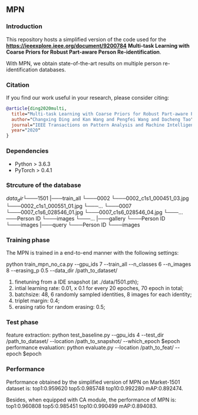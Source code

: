 ## MPN

### Introduction
This repository hosts a simplified version of the code used for the **https://ieeexplore.ieee.org/document/9200784** **Multi-task Learning with Coarse Priors for Robust Part-aware Person Re-identification**. 

With MPN, we obtain state-of-the-art results on multiple person re-identification databases.

### Citation
If you find our work useful in your research, please consider citing:

```bibtex
@article{ding2020multi,
  title="Multi-task Learning with Coarse Priors for Robust Part-aware Person Re-identification",
  author="Changxing Ding and Kan Wang and Pengfei Wang and Dacheng Tao",
  journal="IEEE Transactions on Pattern Analysis and Machine Intelligence",
  year="2020"
}
```

### Dependencies 
* Python > 3.6.3
* PyTorch > 0.4.1


### Strcuture of the database
$data_dir
└───$1501
    |───train_all
        └───0002
            └───0002_c1s1_000451_03.jpg
            └───0002_c1s1_000551_01.jpg
            └───...
        └───0007
            └───0007_c1s6_028546_01.jpg
            └───0007_c1s6_028546_04.jpg
            └───...
        ───Person ID
            └───images
            └───...
    |───gallery
        └───Person ID
            └───images
    |───query
        └───Person ID
            └───images


### Training phase
The MPN is trained in a end-to-end manner with the following settings:

python train_mpn_no_ca.py  --gpu_ids 7 --train_all --n_classes 6 --n_images 8  --erasing_p 0.5 --data_dir /path_to_dataset/

1. finetuning from a IDE snapshot (at ./data/1501.pth);
2. intial learning rate: 0.01, x 0.1 for every 20 epoches, 70 epoch in total;
3. batchsize: 48, 6 randomly sampled identities, 8 images for each identity;
4. triplet margin: 0.4;
5. erasing ratio for random erasing: 0.5;


### Test phase
feature extraction:
    python test_baseline.py --gpu_ids 4 --test_dir /path_to_dataset/  --location /path_to_snapshot/ --which_epoch $epoch
performance evaluation:
    python evaluate.py --location /path_to_feat/ --epoch $epoch


### Performance
Performance obtained by the simplified version of MPN on Market-1501 dataset is:
    top1:0.959620 top5:0.985748 top10:0.992280 mAP:0.892474.

Besides, when equipped with CA module, the performance of MPN is:
    top1:0.960808 top5:0.985451 top10:0.990499 mAP:0.894083.


